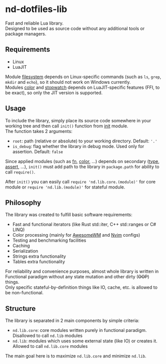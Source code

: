 # nd-dotfiles-lib

Fast and reliable Lua library.  
Designed to be used as source code without any additional tools or package managers.

## Requirements

- Linux
- LuaJIT

Module [filesystem](../main/src/nd/lib/fs.lua) depends on Linux-specific commands (such as `ls`, `grep`, `mkdir` and `echo`), so it should not work on Windows currently.  
Modules [color](../main/src/nd/lib/core/color.lua) and [stopwatch](../main/src/nd/lib/core/sw.lua) depends on LuaJIT-specific features (FFI, to be exact), so only the JIT version is supported.

## Usage

To include the library, simply place its source code somewhere in your working tree and then call `init()` function from [init](../main/src/init.lua) module.  
The function takes 2 arguments:
- `root`: path (relative or absolute) to your working directory. Default: `'.'`
- `is_debug`: flag whether the library in debug mode. Used only for assertion. Default: `false`

Since applied modules (such as [fn](../main/src/nd/lib/core/fn.lua), [color](../main/src/nd/lib/core/color.lua), ...) depends on secondary ([type](../main/src/nd/lib/core/type.lua), [assert](../main/src/nd/lib/core/assert.lua), ...), `init()` must add path to the library in `package.path` for ability to call `require()`.  
  
After `init()` you can easily call `require 'nd.lib.core.(module)'` for core module or `require 'nd.lib.(module)'` for stateful module.

## Philosophy

The library was created to fulfill basic software requirements:
- Fast and functional iterators (like Rust std::iter, C++ std::ranges or C# LINQ)
- Color processing (mainly for [AwesomeWM](https://github.com/GermanOdilov/nd-dotfiles-awesome) and [Nvim](https://github.com/GermanOdilov/nd-dotfiles-nvim) configs)
- Testing and benchmarking facilities
- Caching
- Serialization
- Strings extra functionality
- Tables extra functionality

For reliability and convenience purposes, almost whole library is written in Functional paradigm without any state mutation and other dirty (~~OOP~~) things.  
Only specific stateful-by-definition things like IO, cache, etc. is allowed to be non-functional.

## Structure

The library is separated in 2 main components by simple criteria:

- `nd.lib.core`: core modules written purely in functional paradigm. Disallowed to call `nd.lib` modules
- `nd.lib`: modules which uses some external state (like IO) or creates it. Allowed to call `nd.lib.core` modules

The main goal here is to maximize `nd.lib.core` and minimize `nd.lib`.

